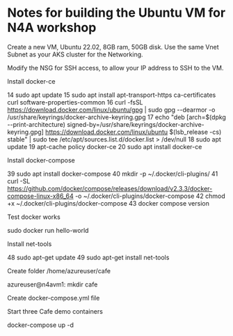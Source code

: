 # Notes for building the Ubuntu VM for N4A workshop

Create a new VM, Ubuntu 22.02, 8GB ram, 50GB disk.
Use the same Vnet Subnet as your AKS cluster for the Networking.

Modify the NSG for SSH access, to allow your IP address to SSH to the VM.

Install docker-ce

   14  sudo apt update
   15  sudo apt install apt-transport-https ca-certificates curl software-properties-common
   16  curl -fsSL https://download.docker.com/linux/ubuntu/gpg | sudo gpg --dearmor -o /usr/share/keyrings/docker-archive-keyring.gpg
   17  echo "deb [arch=$(dpkg --print-architecture) signed-by=/usr/share/keyrings/docker-archive-keyring.gpg] https://download.docker.com/linux/ubuntu $(lsb_release -cs) stable" | sudo tee /etc/apt/sources.list.d/docker.list > /dev/null
   18  sudo apt update
   19  apt-cache policy docker-ce
   20  sudo apt install docker-ce

Install docker-compose

   39  sudo apt install docker-compose
   40  mkdir -p ~/.docker/cli-plugins/
   41  curl -SL https://github.com/docker/compose/releases/download/v2.3.3/docker-compose-linux-x86_64 -o ~/.docker/cli-plugins/docker-compose
   42  chmod +x ~/.docker/cli-plugins/docker-compose
   43  docker compose version


Test docker works

sudo docker run hello-world

Install net-tools

   48  sudo apt-get update
   49  sudo apt-get install net-tools

Create folder /home/azureuser/cafe

azureuser@n4avm1: mkdir cafe

Create docker-compose.yml file

Start three Cafe demo containers

docker-compose up -d

